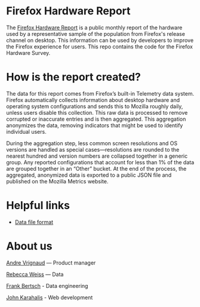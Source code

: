 # Firefox Hardware Report
The [Firefox Hardware Report](https://hardware.metrics.mozilla.com) is a public monthly report of the hardware used by a representative sample of the population from Firefox's release channel on desktop. This information can be used by developers to improve the Firefox experience for users. This repo contains the code for the Firefox Hardware Survey.

# How is the report created?
The data for this report comes from Firefox’s built-in Telemetry data system. Firefox automatically collects information about desktop hardware and operating system configurations and sends this to Mozilla roughly daily, unless users disable this collection. This raw data is processed to remove corrupted or inaccurate entries and is then aggregated. This aggregation anonymizes the data, removing indicators that might be used to identify individual users.

During the aggregation step, less common screen resolutions and OS versions are handled as special cases—resolutions are rounded to the nearest hundred and version numbers are collapsed together in a generic group. Any reported configurations that account for less than 1% of the data are grouped together in an “Other” bucket. At the end of the process, the aggregated, anonymized data is exported to a public JSON file and published on the Mozilla Metrics website.

# Helpful links
* [Data file format](https://github.com/mozilla/firefox-hardware-report/blob/master/report/format.md)

# About us

[Andre Vrignaud](https://github.com/avrignaud) — Product manager

[Rebecca Weiss](https://github.com/rjweiss) — Data

[Frank Bertsch](https://github.com/fbertsch) - Data engineering

[John Karahalis](https://github.com/openjck) - Web development
